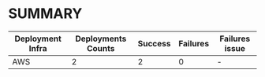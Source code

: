 # SUMMARY

Deployment Infra | Deployments Counts | Success | Failures | Failures issue
--- | --- | --- | --- | ---
AWS | 2 | 2 | 0 |-


